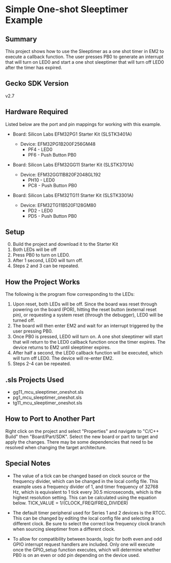 # Simple One-shot Sleeptimer Example 

## Summary
This project shows how to use the Sleeptimer as a one shot timer in EM2 to 
execute a callback function. The user presses PB0 to generate an interrupt that
will turn on LED0 and start a one shot sleeptimer that will turn off LED0 after
the timer has expired.

## Gecko SDK Version
v2.7

## Hardware Required
Listed below are the port and pin mappings for working with this example.

* Board:  Silicon Labs EFM32PG1 Starter Kit (SLSTK3401A)
	* Device: EFM32PG1B200F256GM48
		* PF4 - LED0
		* PF6 - Push Button PB0

* Board:  Silicon Labs EFM32GG11 Starter Kit (SLSTK3701A)
	* Device: EFM32GG11B820F2048GL192
		* PH10 - LED0
		* PC8 - Push Button PB0

* Board:  Silicon Labs EFM32TG11 Starter Kit (SLSTK3301A)
	* Device: EFM32TG11B520F128GM80
		* PD2 - LED0
		* PD5 - Push Button PB0

## Setup
0. Build the project and download it to the Starter Kit
1. Both LEDs will be off
2. Press PB0 to turn on LED0.
3. After 1 second, LED0 will turn off.
4. Steps 2 and 3 can be repeated.

## How the Project Works
The following is the program flow corresponding to the LEDs:
1. Upon reset, both LEDs will be off. Since the board was reset through 
   powering on the board (POR), hitting the reset button (external reset pin), 
   or requesting a system reset (through the debugger), LED0 will be turned off.
2. The board will then enter EM2 and wait for an interrupt triggered by the user
   pressing PB0. 
3. Once PB0 is pressed, LED0 will turn on. A one shot sleeptimer will start that
   will return to the LED0 callback function once the timer expires. The device 
   returns to EM2 until sleeptimer expires.
4. After half a second, the LED0 callback function will be executed, which will
   turn off LED0. The device will re-enter EM2. 
5. Steps 2-4 can be repeated.

## .sls Projects Used
* gg11_mcu_sleeptimer_oneshot.sls
* pg1_mcu_sleeptimer_oneshot.sls
* tg11_mcu_sleeptimer_oneshot.sls

## How to Port to Another Part
Right click on the project and select "Properties" and navigate to "C/C++ 
Build" then "Board/Part/SDK". Select the new board or part to target and apply 
the changes. There may be some dependencies that need to be resolved when 
changing the target architecture.

## Special Notes
* The value of a tick can be changed based on clock source or the frequency 
divider, which can be changed in the local config file. This example uses a 
frequency divider of 1, and timer frequency of 32768 Hz, which is equivalent 
to 1 tick every 30.5 microseconds, which is the highest resolution setting. 
This can be calculated using the equation below.
	TICK_VALUE = 1/(CLOCK_FREQ/FREQ_DIVIDER)

* The default timer peripheral used for Series 1 and 2 devices is the
RTCC. This can be changed by editing the local config file and selecting a 
different clock. Be sure to select the correct low frequency clock branch when 
sourcing sleeptimer from a different clock.

* To allow for compatibility between boards, logic for both even and odd
GPIO interrupt request handlers are included. Only one will execute once the 
GPIO_setup function executes, which will determine whether PB0 is on an even
or odd pin depending on the device used.

